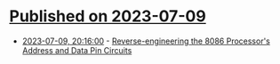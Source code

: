 # [Published on 2023-07-09](index.md)

* [2023-07-09, 20:16:00](https://soylentnews.org/article.pl?sid=23/07/09/1128234&from=rss) - [Reverse-engineering the 8086 Processor's Address and Data Pin Circuits ](https://soylentnews.org/article.pl?sid=23/07/09/1128234&from=rss)
